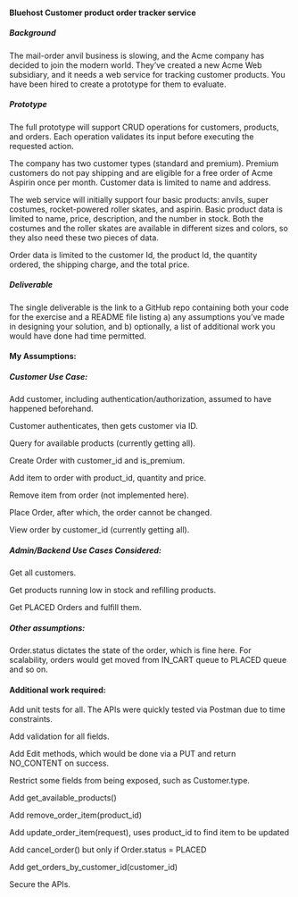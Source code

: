 #### **Bluehost Customer product order tracker service**
##### Background
The mail-order anvil business is slowing, and the Acme company has decided to join the modern world.
They’ve created a new Acme Web subsidiary, and it needs a web service for tracking customer products.
You have been hired to create a prototype for them to evaluate.

##### Prototype
The full prototype will support CRUD operations for customers, products, and orders. Each operation
validates its input before executing the requested action.

The company has two customer types (standard and premium). Premium customers do not pay shipping
and are eligible for a free order of Acme Aspirin once per month. Customer data is limited to name and
address.

The web service will initially support four basic products: anvils, super costumes, rocket-powered roller
skates, and aspirin. Basic product data is limited to name, price, description, and the number in stock.
Both the costumes and the roller skates are available in different sizes and colors, so they also need
these two pieces of data.

Order data is limited to the customer Id, the product Id, the quantity ordered, the shipping charge, and the
total price.

##### Deliverable
The single deliverable is the link to a GitHub repo containing both your code for the exercise and a
README file listing a) any assumptions you’ve made in designing your solution, and b) optionally, a list of
additional work you would have done had time permitted.

#### My Assumptions:

##### Customer Use Case:

Add customer, including authentication/authorization, assumed to have happened beforehand.

Customer authenticates, then gets customer via ID.

Query for available products (currently getting all).

Create Order with customer_id and is_premium.

Add item to order with product_id, quantity and price.

Remove item from order (not implemented here).

Place Order, after which, the order cannot be changed.

View order by customer_id (currently getting all).


##### Admin/Backend Use Cases Considered:

Get all customers.

Get products running low in stock and refilling products.

Get PLACED Orders and fulfill them.


##### Other assumptions:
Order.status dictates the state of the order, which is fine here. For scalability, orders would get moved from IN_CART 
queue to PLACED queue and so on.


#### Additional work required: 

Add unit tests for all. The APIs were quickly tested via Postman due to time constraints.

Add validation for all fields.

Add Edit methods, which would be done via a PUT and return NO_CONTENT on success.

Restrict some fields from being exposed, such as Customer.type.

Add get_available_products()

Add remove_order_item(product_id)

Add update_order_item(request), uses product_id to find item to be updated

Add cancel_order() but only if Order.status = PLACED

Add get_orders_by_customer_id(customer_id)

Secure the APIs.





